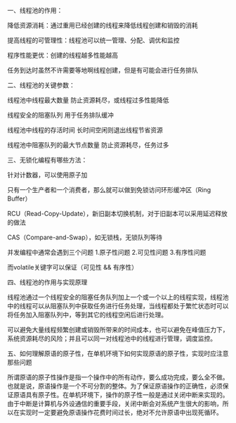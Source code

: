 一、线程池的作用：

降低资源消耗：通过重用已经创建的线程来降低线程创建和销毁的消耗

提高线程的可管理性：线程池可以统一管理、分配、调优和监控

程序性能更优：创建的线程越多性能越高

任务到达时虽然不许需要等地啊线程创建，但是有可能会进行任务排队

二、线程池的关键参数：

线程池中线程最大数量       防止资源耗尽，或线程过多性能降低

线程安全的阻塞队列           用于任务排队缓冲

线程池中线程的存活时间      长时间空闲则退出线程节省资源

线程池中阻塞队列的最大节点数量         防止资源耗尽，任务过多

三、无锁化编程有哪些方法：

针对计数器，可以使用原子加

只有一个生产者和一个消费者，那么就可以做到免锁访问环形缓冲区（Ring Buffer）

RCU（Read-Copy-Update），新旧副本切换机制，对于旧副本可以采用延迟释放的做法

CAS（Compare-and-Swap），如无锁栈，无锁队列等待

并发编程中通常会遇到三个问题 1.原子性问题  2.可见性问题  3.有序性问题

而volatile关键字可以保证（可见性 && 有序性）

四、线程池的作用与实现原理

线程池通过一个线程安全的阻塞任务队列加上一个或一个以上的线程实现，线程池中的线程可以从阻塞队列中获取任务进行任务处理，当线程都处于繁忙状态时可以将任务加入阻塞队列中，等到其它的线程空闲后进行处理。

  可以避免大量线程频繁创建或销毁所带来的时间成本，也可以避免在峰值压力下，系统资源耗尽的风险；并且可以同一对线程池中的线程进行管理，调度监控。

五、如何理解原语的原子性，在单机环境下如何实现原语的原子性，实现时应注意那些问题

所谓原语的原子性操作是指一个操作中的所有动作，要么成功完成，要么全不做。也就是说，原语操作是一个不可分割的整体。为了保证原语操作的正确性，必须保证原语具有原子性。在单机环境下，操作的原子性一般是通过关闭中断来实现的。由于中断是计算机与外设通信的重要手段，关闭中断会对系统产生很大的影响，所以在实现时一定要避免原语操作花费时间过长，绝对不允许原语中出现死循环。